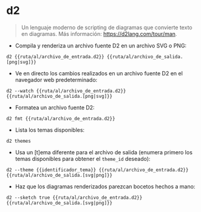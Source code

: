 # d2

> Un lenguaje moderno de scripting de diagramas que convierte texto en diagramas.
> Más información: <https://d2lang.com/tour/man>.

- Compila y renderiza un archivo fuente D2 en un archivo SVG o PNG:

`d2 {{ruta/al/archivo_de_entrada.d2}} {{ruta/al/archivo_de_salida.[png|svg]}}`

- Ve en directo los cambios realizados en un archivo fuente D2 en el navegador web predeterminado:

`d2 --watch {{ruta/al/archivo_de_entrada.d2}} {{ruta/al/archivo_de_salida.[png|svg]}}`

- Formatea un archivo fuente D2:

`d2 fmt {{ruta/al/archivo_de_entrada.d2}}`

- Lista los temas disponibles:

`d2 themes`

- Usa un [t]ema diferente para el archivo de salida (enumera primero los temas disponibles para obtener el `theme_id` deseado):

`d2 --theme {{identificador_tema}} {{ruta/al/archivo_de_entrada.d2}} {{ruta/al/archivo_de_salida.[svg|png]}}`

- Haz que los diagramas renderizados parezcan bocetos hechos a mano:

`d2 --sketch true {{ruta/al/archivo_de_entrada.d2}} {{ruta/al/archivo_de_salida.[svg|png]}}`
